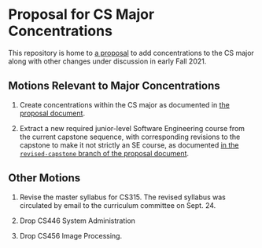 # Proposal for CS Major Concentrations

This repository is home to [a proposal](proposal.md) to 
add concentrations to the CS major along with
other changes under discussion in early Fall 2021.

## Motions Relevant to Major Concentrations

1. Create concentrations within the CS major as documented in [the proposal document](proposal.md).

1. Extract a new required junior-level Software Engineering course from the current capstone sequence, with corresponding revisions to the capstone to make it not strictly an SE course, as documented [in the `revised-capstone` branch of the proposal document](https://github.com/doctor-g/cs-concentrations/blob/revised-capstone/proposal.md).

## Other Motions

1. Revise the master syllabus for CS315. The revised syllabus was
 circulated by email to the curriculum committee on Sept. 24.

1. Drop CS446 System Administration

1. Drop CS456 Image Processing.